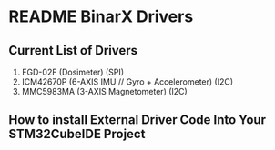 # README BinarX Drivers

## Current List of Drivers
1. FGD-02F (Dosimeter) (SPI)
2. ICM42670P (6-AXIS IMU // Gyro + Accelerometer) (I2C)
3. MMC5983MA (3-AXIS Magnetometer) (I2C)

## How to install External Driver Code Into Your STM32CubeIDE Project